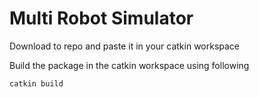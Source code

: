 # Multi Robot Simulator
Download to repo and paste it in your catkin workspace


Build the package in the catkin workspace using following


```sh
catkin build
```
